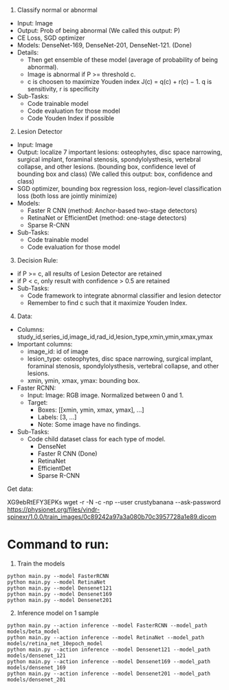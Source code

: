1. Classify normal or abnormal

- Input: Image
- Output: Prob of being abnormal (We called this output: P)
- CE Loss, SGD optimizer
- Models: DenseNet-169, DenseNet-201, DenseNet-121. (Done)
- Details: 
    - Then get ensemble of these model (average of probability of being abnormal). 
    - Image is abnormal if P >= threshold c. 
    - c is choosen to maximize Youden index J(c) = q(c) + r(c) − 1. q is sensitivity, r is specificity
- Sub-Tasks:
    - Code trainable model
    - Code evaluation for those model
    - Code Youden Index if possible

2. Lesion Detector 

- Input: Image
- Output: localize 7 important lesions: osteophytes, disc space narrowing, surgical implant, foraminal stenosis, spondylolysthesis, vertebral collapse, and other lesions. (bounding box, confidence level of bounding box and class) (We called this output: box, confidence and class)
- SGD optimizer, bounding box regression loss, region-level classification loss (both loss are jointly minimize)
- Models: 
    - Faster R CNN (method: Anchor-based two-stage detectors)
    - RetinaNet or EfficientDet (method: one-stage detectors)
    - Sparse R-CNN 
- Sub-Tasks:
    - Code trainable model
    - Code evaluation for those model

3. Decision Rule:

- if P >= c, all results of Lesion Detector are retained
- if P < c, only result with confidence > 0.5 are retained
- Sub-Tasks:
    - Code framework to integrate abnormal classifier and lesion detector
    - Remember to find c such that it maximize Youden Index.
  
4. Data:

- Columns: study_id,series_id,image_id,rad_id,lesion_type,xmin,ymin,xmax,ymax
- Important columns:
    - image_id: id of image
    - lesion_type: osteophytes, disc space narrowing, surgical implant, foraminal stenosis, spondylolysthesis, vertebral collapse, and other lesions.
    - xmin, ymin, xmax, ymax: bounding box.
- Faster RCNN:
    - Input: Image: RGB image. Normalized between 0 and 1.
    - Target:
        - Boxes: [[xmin, ymin, xmax, ymax], ...]
        - Labels: [3, ...]
        - Note: Some image have no findings.
- Sub-Tasks:
    - Code child dataset class for each type of model.
        - DenseNet
        - Faster R CNN (Done)
        - RetinaNet
        - EfficientDet
        - Sparse R-CNN
     
Get data:

XG9ebRtEFY3EPKs
wget -r -N -c -np --user crustybanana --ask-password https://physionet.org/files/vindr-spinexr/1.0.0/train_images/0c89242a97a3a080b70c3957728a1e89.dicom

# Command to run:

1. Train the models

```
python main.py --model FasterRCNN
python main.py --model RetinaNet
python main.py --model Densenet121
python main.py --model Densenet169
python main.py --model Densenet201
```

2. Inference model on 1 sample

```
python main.py --action inference --model FasterRCNN --model_path models/beta_model
python main.py --action inference --model RetinaNet --model_path models/retina_net_10epoch_model
python main.py --action inference --model Densenet121 --model_path models/densenet_121
python main.py --action inference --model Densenet169 --model_path models/densenet_169
python main.py --action inference --model Densenet201 --model_path models/densenet_201
```
